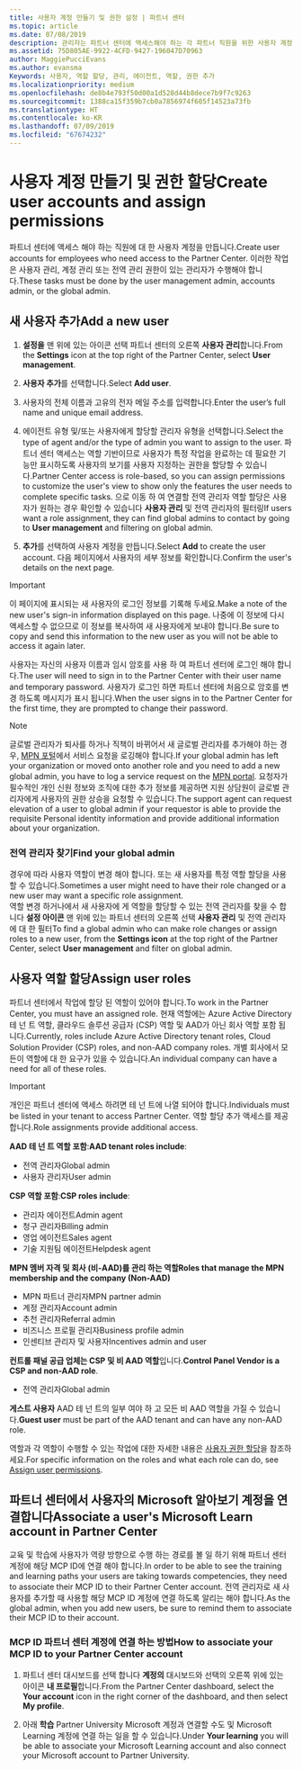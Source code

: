 ```yaml
---
title: 사용자 계정 만들기 및 권한 설정 | 파트너 센터
ms.topic: article
ms.date: 07/08/2019
description: 관리자는 파트너 센터에 액세스해야 하는 각 파트너 직원을 위한 사용자 계정을 만듭니다.
ms.assetid: 75D805AE-9922-4CFD-9427-196047D70963
author: MaggiePucciEvans
ms.author: evansma
Keywords: 사용자, 역할 할당, 관리, 에이전트, 역할, 권한 추가
ms.localizationpriority: medium
ms.openlocfilehash: de8b4e793f50d00a1d528d44b8dece7b9f7c9263
ms.sourcegitcommit: 1388ca15f359b7cb0a7856974f605f14523a73fb
ms.translationtype: HT
ms.contentlocale: ko-KR
ms.lasthandoff: 07/09/2019
ms.locfileid: "67674232"
---
```

# <a name="create-user-accounts-and-assign-permissions"></a><span data-ttu-id="76122-104">사용자 계정 만들기 및 권한 할당</span><span class="sxs-lookup"><span data-stu-id="76122-104">Create user accounts and assign permissions</span></span>

<span data-ttu-id="76122-105">파트너 센터에 액세스 해야 하는 직원에 대 한 사용자 계정을 만듭니다.</span><span class="sxs-lookup"><span data-stu-id="76122-105">Create user accounts for employees who need access to the Partner Center.</span></span> <span data-ttu-id="76122-106">이러한 작업은 사용자 관리, 계정 관리 또는 전역 관리 권한이 있는 관리자가 수행해야 합니다.</span><span class="sxs-lookup"><span data-stu-id="76122-106">These tasks must be done by the user management admin, accounts admin, or the global admin.</span></span> 


## <a name="add-a-new-user"></a><span data-ttu-id="76122-107">새 사용자 추가</span><span class="sxs-lookup"><span data-stu-id="76122-107">Add a new user</span></span>

1. <span data-ttu-id="76122-108">**설정을** 맨 위에 있는 아이콘 선택 파트너 센터의 오른쪽 **사용자 관리**합니다.</span><span class="sxs-lookup"><span data-stu-id="76122-108">From the **Settings** icon at the top right of the Partner Center, select **User management**.</span></span>

2.  <span data-ttu-id="76122-109">**사용자 추가**를 선택합니다.</span><span class="sxs-lookup"><span data-stu-id="76122-109">Select **Add user**.</span></span>

3.  <span data-ttu-id="76122-110">사용자의 전체 이름과 고유의 전자 메일 주소를 입력합니다.</span><span class="sxs-lookup"><span data-stu-id="76122-110">Enter the user’s full name and unique email address.</span></span>

4.  <span data-ttu-id="76122-111">에이전트 유형 및/또는 사용자에게 할당할 관리자 유형을 선택합니다.</span><span class="sxs-lookup"><span data-stu-id="76122-111">Select the type of agent and/or the type of admin you want to assign to the user.</span></span> <span data-ttu-id="76122-112">파트너 센터 액세스는 역할 기반이므로 사용자가 특정 작업을 완료하는 데 필요한 기능만 표시하도록 사용자의 보기를 사용자 지정하는 권한을 할당할 수 있습니다.</span><span class="sxs-lookup"><span data-stu-id="76122-112">Partner Center access is role-based, so you can assign permissions to customize the user's view to show only the features the user needs to complete specific tasks.</span></span>  <span data-ttu-id="76122-113">으로 이동 하 여 연결할 전역 관리자 역할 할당은 사용자가 원하는 경우 확인할 수 있습니다 **사용자 관리** 및 전역 관리자의 필터링</span><span class="sxs-lookup"><span data-stu-id="76122-113">If users want a role assignment, they can find global admins to contact by going to **User management** and filtering on global admin.</span></span>

5.  <span data-ttu-id="76122-114">**추가**를 선택하여 사용자 계정을 만듭니다.</span><span class="sxs-lookup"><span data-stu-id="76122-114">Select **Add** to create the user account.</span></span> <span data-ttu-id="76122-115">다음 페이지에서 사용자의 세부 정보를 확인합니다.</span><span class="sxs-lookup"><span data-stu-id="76122-115">Confirm the user's details on the next page.</span></span>

> [!IMPORTANT]  
> <span data-ttu-id="76122-116">이 페이지에 표시되는 새 사용자의 로그인 정보를 기록해 두세요.</span><span class="sxs-lookup"><span data-stu-id="76122-116">Make a note of the new user's sign-in information displayed on this page.</span></span> <span data-ttu-id="76122-117">나중에 이 정보에 다시 액세스할 수 없으므로 이 정보를 복사하여 새 사용자에게 보내야 합니다.</span><span class="sxs-lookup"><span data-stu-id="76122-117">Be sure to copy and send this information to the new user as you will not be able to access it again later.</span></span> 

<span data-ttu-id="76122-118">사용자는 자신의 사용자 이름과 임시 암호를 사용 하 여 파트너 센터에 로그인 해야 합니다.</span><span class="sxs-lookup"><span data-stu-id="76122-118">The user will need to sign in to the Partner Center with their user name and temporary password.</span></span> <span data-ttu-id="76122-119">사용자가 로그인 하면 파트너 센터에 처음으로 암호를 변경 하도록 메시지가 표시 됩니다.</span><span class="sxs-lookup"><span data-stu-id="76122-119">When the user signs in to the Partner Center for the first time, they are prompted to change their password.</span></span> 

> [!NOTE]  
>  <span data-ttu-id="76122-120">글로벌 관리자가 퇴사를 하거나 직책이 바뀌어서 새 글로벌 관리자를 추가해야 하는 경우, [MPN 포털](https://partner.microsoft.com/support)에서 서비스 요청을 로깅해야 합니다.</span><span class="sxs-lookup"><span data-stu-id="76122-120">If your global admin has left your organization or moved onto another role and you need to add a new global admin, you have to log a service request on the [MPN portal](https://partner.microsoft.com/support).</span></span> <span data-ttu-id="76122-121">요청자가 필수적인 개인 신원 정보와 조직에 대한 추가 정보를 제공하면 지원 상담원이 글로벌 관리자에게 사용자의 권한 상승을 요청할 수 있습니다.</span><span class="sxs-lookup"><span data-stu-id="76122-121">The support agent can request elevation of a user to global admin if your requestor is able to provide the requisite Personal identity information and provide additional information about your organization.</span></span>

### <a name="find-your-global-admin"></a><span data-ttu-id="76122-122">전역 관리자 찾기</span><span class="sxs-lookup"><span data-stu-id="76122-122">Find your global admin</span></span>

<span data-ttu-id="76122-123">경우에 따라 사용자 역할이 변경 해야 합니다. 또는 새 사용자를 특정 역할 할당을 사용할 수 있습니다.</span><span class="sxs-lookup"><span data-stu-id="76122-123">Sometimes a user might need to have their role changed or a new user may want a specific role assignment.</span></span>  
<span data-ttu-id="76122-124">역할 변경 하거나에서 새 사용자에 게 역할을 할당할 수 있는 전역 관리자를 찾을 수 합니다 **설정 아이콘** 맨 위에 있는 파트너 센터의 오른쪽 선택 **사용자 관리** 및 전역 관리자에 대 한 필터</span><span class="sxs-lookup"><span data-stu-id="76122-124">To find a global admin who can make role changes or assign roles to a new user, from the **Settings icon** at the top right of the Partner Center, select **User management** and filter on global admin.</span></span> 

## <a name="assign-user-roles"></a><span data-ttu-id="76122-125">사용자 역할 할당</span><span class="sxs-lookup"><span data-stu-id="76122-125">Assign user roles</span></span>

<span data-ttu-id="76122-126">파트너 센터에서 작업에 할당 된 역할이 있어야 합니다.</span><span class="sxs-lookup"><span data-stu-id="76122-126">To work in the Partner Center, you must have an assigned role.</span></span>  <span data-ttu-id="76122-127">현재 역할에는 Azure Active Directory 테 넌 트 역할, 클라우드 솔루션 공급자 (CSP) 역할 및 AAD가 아닌 회사 역할 포함 됩니다.</span><span class="sxs-lookup"><span data-stu-id="76122-127">Currently, roles include Azure Active Directory tenant roles, Cloud Solution Provider (CSP) roles, and non-AAD company roles.</span></span> <span data-ttu-id="76122-128">개별 회사에서 모든이 역할에 대 한 요구가 있을 수 있습니다.</span><span class="sxs-lookup"><span data-stu-id="76122-128">An individual company can have a need for all of these roles.</span></span>

>[!Important]
><span data-ttu-id="76122-129">개인은 파트너 센터에 액세스 하려면 테 넌 트에 나열 되어야 합니다.</span><span class="sxs-lookup"><span data-stu-id="76122-129">Individuals must be listed in your tenant to access Partner Center.</span></span> <span data-ttu-id="76122-130">역할 할당 추가 액세스를 제공합니다.</span><span class="sxs-lookup"><span data-stu-id="76122-130">Role assignments provide additional access.</span></span>


<span data-ttu-id="76122-131">**AAD 테 넌 트 역할 포함**:</span><span class="sxs-lookup"><span data-stu-id="76122-131">**AAD tenant roles include**:</span></span>
- <span data-ttu-id="76122-132">전역 관리자</span><span class="sxs-lookup"><span data-stu-id="76122-132">Global admin</span></span>
- <span data-ttu-id="76122-133">사용자 관리자</span><span class="sxs-lookup"><span data-stu-id="76122-133">User admin</span></span>

<span data-ttu-id="76122-134">**CSP 역할 포함**:</span><span class="sxs-lookup"><span data-stu-id="76122-134">**CSP roles include**:</span></span>
- <span data-ttu-id="76122-135">관리자 에이전트</span><span class="sxs-lookup"><span data-stu-id="76122-135">Admin agent</span></span>
- <span data-ttu-id="76122-136">청구 관리자</span><span class="sxs-lookup"><span data-stu-id="76122-136">Billing admin</span></span>
- <span data-ttu-id="76122-137">영업 에이전트</span><span class="sxs-lookup"><span data-stu-id="76122-137">Sales agent</span></span>
- <span data-ttu-id="76122-138">기술 지원팀 에이전트</span><span class="sxs-lookup"><span data-stu-id="76122-138">Helpdesk agent</span></span>

<span data-ttu-id="76122-139">**MPN 멤버 자격 및 회사 (비-AAD)를 관리 하는 역할**</span><span class="sxs-lookup"><span data-stu-id="76122-139">**Roles that manage the MPN membership and the company (Non-AAD)**</span></span>
- <span data-ttu-id="76122-140">MPN 파트너 관리자</span><span class="sxs-lookup"><span data-stu-id="76122-140">MPN partner admin</span></span>
- <span data-ttu-id="76122-141">계정 관리자</span><span class="sxs-lookup"><span data-stu-id="76122-141">Account admin</span></span>
- <span data-ttu-id="76122-142">추천 관리자</span><span class="sxs-lookup"><span data-stu-id="76122-142">Referral admin</span></span>
- <span data-ttu-id="76122-143">비즈니스 프로필 관리자</span><span class="sxs-lookup"><span data-stu-id="76122-143">Business profile admin</span></span>
- <span data-ttu-id="76122-144">인센티브 관리자 및 사용자</span><span class="sxs-lookup"><span data-stu-id="76122-144">Incentives admin and user</span></span>

<span data-ttu-id="76122-145">**컨트롤 패널 공급 업체는 CSP 및 비 AAD 역할**입니다.</span><span class="sxs-lookup"><span data-stu-id="76122-145">**Control Panel Vendor is a CSP and non-AAD role**.</span></span>
- <span data-ttu-id="76122-146">전역 관리자</span><span class="sxs-lookup"><span data-stu-id="76122-146">Global admin</span></span>

<span data-ttu-id="76122-147">**게스트 사용자** AAD 테 넌 트의 일부 여야 하 고 모든 비 AAD 역할을 가질 수 있습니다.</span><span class="sxs-lookup"><span data-stu-id="76122-147">**Guest user** must be part of the AAD tenant and can have any non-AAD role.</span></span>

<span data-ttu-id="76122-148">역할과 각 역할이 수행할 수 있는 작업에 대한 자세한 내용은 [사용자 권한 할당](permissions-overview.md)을 참조하세요.</span><span class="sxs-lookup"><span data-stu-id="76122-148">For specific information on the roles and what each role can do, see [Assign user permissions](permissions-overview.md).</span></span>

## <a name="associate-a-users-microsoft-learn-account-in-partner-center"></a><span data-ttu-id="76122-149">파트너 센터에서 사용자의 Microsoft 알아보기 계정을 연결합니다</span><span class="sxs-lookup"><span data-stu-id="76122-149">Associate a user's Microsoft Learn account in Partner Center</span></span>

<span data-ttu-id="76122-150">교육 및 학습에 사용자가 역량 방향으로 수행 하는 경로를 볼 일 하기 위해 파트너 센터 계정에 해당 MCP ID에 연결 해야 합니다.</span><span class="sxs-lookup"><span data-stu-id="76122-150">In order to be able to see the training and learning paths your users are taking towards competencies, they need to associate their MCP ID to their Partner Center account.</span></span> <span data-ttu-id="76122-151">전역 관리자로 새 사용자를 추가할 때 사용할 해당 MCP ID 계정에 연결 하도록 알리는 해야 합니다.</span><span class="sxs-lookup"><span data-stu-id="76122-151">As the global admin, when you add new users, be sure to remind them to associate their MCP ID to their account.</span></span> 

### <a name="how-to-associate-your-mcp-id-to-your-partner-center-account"></a><span data-ttu-id="76122-152">MCP ID 파트너 센터 계정에 연결 하는 방법</span><span class="sxs-lookup"><span data-stu-id="76122-152">How to associate your MCP ID to your Partner Center account</span></span>

1. <span data-ttu-id="76122-153">파트너 센터 대시보드를 선택 합니다 **계정의** 대시보드와 선택의 오른쪽 위에 있는 아이콘 **내 프로필**합니다.</span><span class="sxs-lookup"><span data-stu-id="76122-153">From the Partner Center dashboard, select the **Your account** icon in the right corner of the dashboard, and then select **My profile**.</span></span>

2. <span data-ttu-id="76122-154">아래 **학습** Partner University Microsoft 계정과 연결할 수도 및 Microsoft Learning 계정에 연결 하는 일을 할 수 있습니다.</span><span class="sxs-lookup"><span data-stu-id="76122-154">Under **Your learning** you will be able to associate your Microsoft Learning account and also connect your Microsoft account to Partner University.</span></span>








